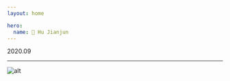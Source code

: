 ```yaml
---
layout: home

hero:
  name: 🍁 Hu Jianjun
---
```


2020.09

---

![alt](/public/head.jpg)

<VueImage />
